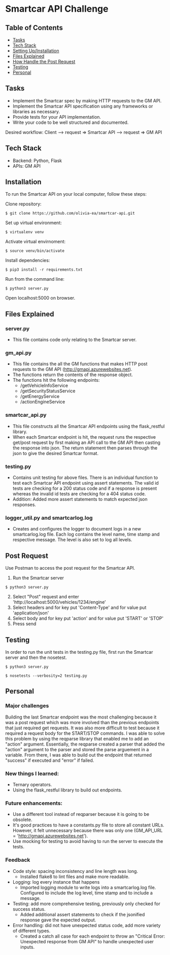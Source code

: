 # Smartcar API Challenge

## Table of Contents
* [Tasks](#tasks)
* [Tech Stack](#tech-stack) 
* [Setting Up/Installation](#installation)
* [Files Explained](#files-explained)
* [How Handle the Post Request](#post-request)
* [Testing](#testing)
* [Personal](#personal)

## Tasks
* Implement the Smartcar spec by making HTTP requests to the GM API.
* Implement the Smartcar API specification using any frameworks or libraries as necessary.
* Provide tests for your API implementation.
* Write your code to be well structured and documented.

Desired workflow: 
Client --> request => Smartcar API --> request => GM API

## Tech Stack
* Backend: Python, Flask
* APIs: GM API

## Installation 

To run the Smartcar API on your local computer, follow these steps:

Clone repository: 
```
$ git clone https://github.com/olivia-ea/smartcar-api.git
```

Set up virtual environment: 

```
$ virtualenv venv
```

Activate virtual envirnoment:
```
$ source venv/bin/activate
```

Install dependencies:
```
$ pip3 install -r requirements.txt
```

Run from the command line:
```
$ python3 server.py
```

Open localhost:5000 on browser. 


## Files Explained
### server.py
* This file contains code only relating to the Smartcar server.

### gm_api.py
* This file contains the all the GM functions that makes HTTP post requests to the GM API (http://gmapi.azurewebsites.net). 
* The functions return the contents of the response object.
* The functions hit the following endpoints: 
    * /getVehicleInfoService
    * /getSecurityStatusService
    * /getEnergyService
    * /actionEngineService  

### smartcar_api.py
* This file constructs all the Smartcar API endpoints using the flask_restful library. 
* When each Smartcar endpoint is hit, the request runs the respective get/post request by first making an API call to the GM API then casting the response into json. The return statement then parses through the json to give the desired Smartcar format. 

### testing.py
* Contains unit testing for above files. There is an individual function to test each Smartcar API endpoint using assert statements. The valid id tests are checking for a 200 status code and if a response is present whereas the invalid id tests are checking for a 404 status code.
* Addition: Added more assert statements to match expected json responses.

### logger_util.py and smartcarlog.log
* Creates and configures the logger to document logs in a new smartcarlog.log file. Each log contains the level name, time stamp and respective message. The level is also set to log all levels. 

## Post Request

Use Postman to access the post request for the Smartcar API. 

1. Run the Smartcar server

```
$ python3 server.py
```

2. Select "Post" request and enter 'http://localhost:5000/vehicles/1234/engine'
3. Select headers and for key put 'Content-Type' and for value put 'application/json'
4. Select body and for key put 'action' and for value put 'START' or 'STOP'
5. Press send

## Testing

In order to run the unit tests in the testing.py file, first run the Smartcar server and then the nosetest.

```
$ python3 server.py
```

```
$ nosetests --verbosity=2 testing.py
```

## Personal 

### Major challenges
Building the last Smartcar endpoint was the most challenging because it was a post request which was more involved than the previous endpoints that just required get requests. It was also more difficult to test because it required a request body for the START/STOP commands. I was able to solve this problem by using the reqparse library that enabled me to add an "action" argument. Essentially, the reqparse created a parser that added the "action" argument to the parser and stored the parse arguement in a variable.  From there, I was able to build out the endpoint that returned "success" if executed and "error" if failed. 


### New things I learned:
* Ternary operators.
* Using the flask_restful library to build out endpoints.


### Future enhancements:
* Use a different tool instead of reqparser because it is going to be obsolete.
* It's good practices to have a constants.py file to store all constant URLs. However, it felt unnecessary because there was only one (GM_API_URL = 'http://gmapi.azurewebsites.net').
* Use mocking for testing to avoid having to run the server to execute the tests.


### Feedback
* Code style: spacing inconsistency and line length was long.
    + Installed flake8 to lint files and make more readable.
* Logging: log every instance that happens
    + Imported logging module to write logs into a smartcarlog.log file. Configured to include the log level, time stamp and to include a message.
* Testing: add more comprehensive testing, previously only checked for success status.
    + Added additional assert statements to check if the jsonified response gave the expected output.
* Error handling: did not have unexpected status code, add more variety of different types.
    + Created a catch all case for each endpoint to throw an "Critical Error: Unexpected response from GM API" to handle unexpected user inputs. 




